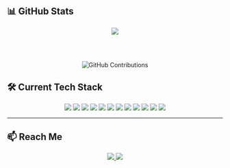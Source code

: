 ## 📊 GitHub Stats

<div align="center">

  <img src="https://github-readme-stats.vercel.app/api?username=farhanahmedanik59&show_icons=true&theme=tokyonight&hide_title=true&count_private=true&hide=prs,issues" />
  
  <br/><br/>
  
  ![GitHub Contributions](https://github.com/users/farhanahmedanik59/contributions)


</div>

## 🛠️ Current Tech Stack

<div align="center">

<!-- Frontend -->
<img src="https://img.shields.io/badge/HTML5-E34F26?style=for-the-badge&logo=html5&logoColor=white"/>
<img src="https://img.shields.io/badge/CSS3-1572B6?style=for-the-badge&logo=css3&logoColor=white"/>
<img src="https://img.shields.io/badge/Tailwind_CSS-38B2AC?style=for-the-badge&logo=tailwind-css&logoColor=white"/>
<img src="https://img.shields.io/badge/JavaScript-F7DF1E?style=for-the-badge&logo=javascript&logoColor=black"/>
<img src="https://img.shields.io/badge/React-61DAFB?style=for-the-badge&logo=react&logoColor=black"/>

<!-- Backend & DB -->
<img src="https://img.shields.io/badge/Node.js-339933?style=for-the-badge&logo=nodedotjs&logoColor=white"/>
<img src="https://img.shields.io/badge/Express.js-000000?style=for-the-badge&logo=express&logoColor=white"/>
<img src="https://img.shields.io/badge/MongoDB-47A248?style=for-the-badge&logo=mongodb&logoColor=white"/>
<img src="https://img.shields.io/badge/Firebase-FFCA28?style=for-the-badge&logo=firebase&logoColor=black"/>

<!-- Tools -->
<img src="https://img.shields.io/badge/Git-F05032?style=for-the-badge&logo=git&logoColor=white"/>
<img src="https://img.shields.io/badge/GitHub-181717?style=for-the-badge&logo=github&logoColor=white"/>
<img src="https://img.shields.io/badge/VS%20Code-007ACC?style=for-the-badge&logo=visual-studio-code&logoColor=white"/>

</div>

---

## 📫 Reach Me

<div align="center">

<a href="https://facebook.com/farhanahmedanik59" target="_blank">
  <img src="https://img.shields.io/badge/Facebook-1877F2?style=for-the-badge&logo=facebook&logoColor=white"/>
</a>

<a href="https://linkedin.com/in/farhanahmedanik59" target="_blank">
  <img src="https://img.shields.io/badge/LinkedIn-0A66C2?style=for-the-badge&logo=linkedin&logoColor=white"/>
</a>

</div>
